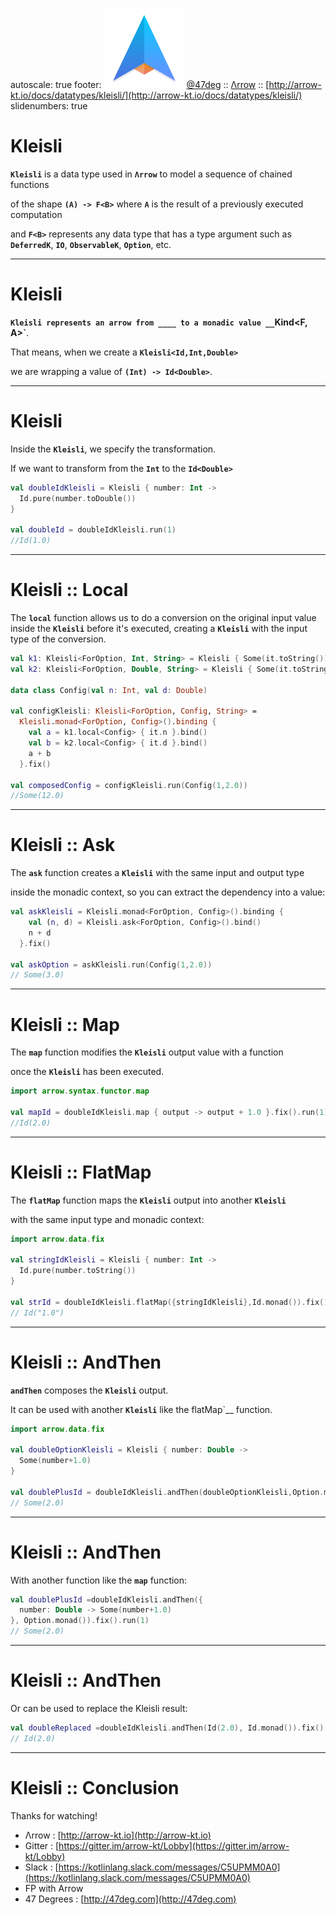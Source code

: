 autoscale: true
footer: ![Arrow](arrow-brand-128x128.png) [@47deg](https://twitter.com/47deg) :: [Λrrow](http://arrow-kt.io) :: [http://arrow-kt.io/docs/datatypes/kleisli/](http://arrow-kt.io/docs/datatypes/kleisli/)
slidenumbers: true

# Kleisli 

__`Kleisli`__ is a data type used in __`Λrrow`__ to model a sequence of chained functions 

of the shape __`(A) -> F<B>`__ where __`A`__ is the result of a previously executed computation 

and __`F<B>`__ represents any data type that has a type argument such as __`DeferredK`__, __`IO`__, __`ObservableK`__, __`Option`__, etc.

---

# Kleisli

__`Kleisli represents an arrow from __`<D>`__ to a monadic value __`Kind<F, A>`__.

That means, when we create a __`Kleisli<Id,Int,Double>`__

we are wrapping a value of __`(Int) -> Id<Double>`__.

---

# Kleisli

Inside the __`Kleisli`__, we specify the transformation.

If we want to transform from the __`Int`__ to the __`Id<Double>`__

```kotlin
val doubleIdKleisli = Kleisli { number: Int ->
  Id.pure(number.toDouble())
}

val doubleId = doubleIdKleisli.run(1)
//Id(1.0)
```

---

# Kleisli :: Local

The __`local`__ function allows us to do a conversion on the original input value inside the __`Kleisli`__ before it's executed, 
creating a __`Kleisli`__ with the input type of the conversion.

```kotlin
val k1: Kleisli<ForOption, Int, String> = Kleisli { Some(it.toString()) }
val k2: Kleisli<ForOption, Double, String> = Kleisli { Some(it.toString()) }

data class Config(val n: Int, val d: Double)

val configKleisli: Kleisli<ForOption, Config, String> =
  Kleisli.monad<ForOption, Config>().binding {
    val a = k1.local<Config> { it.n }.bind()
    val b = k2.local<Config> { it.d }.bind()
    a + b
  }.fix()
  
val composedConfig = configKleisli.run(Config(1,2.0))
//Some(12.0)
```

---

# Kleisli :: Ask

The __`ask`__ function creates a __`Kleisli`__ with the same input and output type 

inside the monadic context, so you can extract the dependency into a value:

```kotlin
val askKleisli = Kleisli.monad<ForOption, Config>().binding {
    val (n, d) = Kleisli.ask<ForOption, Config>().bind()
    n + d
  }.fix()

val askOption = askKleisli.run(Config(1,2.0))
// Some(3.0)
```

---

# Kleisli :: Map

The __`map`__ function modifies the __`Kleisli`__ output value with a function

once the __`Kleisli`__ has been executed.

```kotlin
import arrow.syntax.functor.map

val mapId = doubleIdKleisli.map { output -> output + 1.0 }.fix().run(1)
//Id(2.0)
```

---

# Kleisli :: FlatMap

The __`flatMap`__ function maps the __`Kleisli`__ output into another __`Kleisli`__
 
with the same input type and monadic context:

```kotlin
import arrow.data.fix

val stringIdKleisli = Kleisli { number: Int ->
  Id.pure(number.toString())
}
  
val strId = doubleIdKleisli.flatMap({stringIdKleisli},Id.monad()).fix().run(1)
// Id("1.0")
```

---

# Kleisli :: AndThen

__`andThen`__ composes the __`Kleisli`__ output.

It can be used with another __`Kleisli`__ like the flatMap`__ function.

```kotlin
import arrow.data.fix

val doubleOptionKleisli = Kleisli { number: Double ->
  Some(number+1.0)
}
  
val doublePlusId = doubleIdKleisli.andThen(doubleOptionKleisli,Option.monad()).fix().run(1)
// Some(2.0)
```

---

# Kleisli :: AndThen

With another function like the __`map`__ function:

```kotlin
val doublePlusId =doubleIdKleisli.andThen({
  number: Double -> Some(number+1.0)
}, Option.monad()).fix().run(1)
// Some(2.0)
```

---

# Kleisli :: AndThen

Or can be used to replace the Kleisli result:

```kotlin
val doubleReplaced =doubleIdKleisli.andThen(Id(2.0), Id.monad()).fix().run(1)
// Id(2.0)
```

---

# Kleisli :: Conclusion

Thanks for watching!

- Λrrow : [http://arrow-kt.io](http://arrow-kt.io)
- Gitter : [https://gitter.im/arrow-kt/Lobby](https://gitter.im/arrow-kt/Lobby)
- Slack : [https://kotlinlang.slack.com/messages/C5UPMM0A0](https://kotlinlang.slack.com/messages/C5UPMM0A0)
- FP with Arrow 
- 47 Degrees : [http://47deg.com](http://47deg.com)
